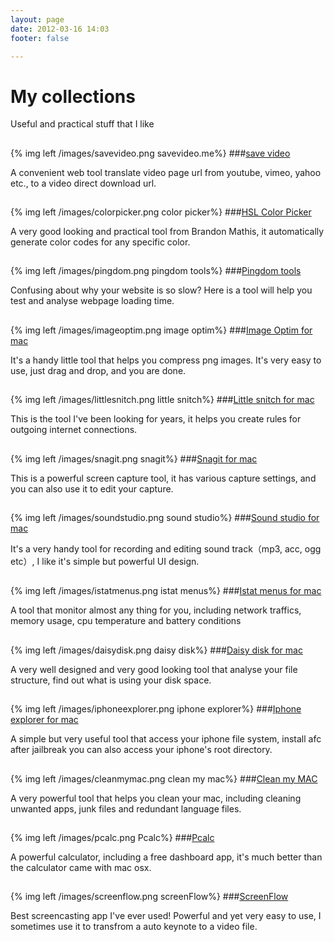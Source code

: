 ```yaml
---
layout: page
date: 2012-03-16 14:03
footer: false

---
```


# My collections


Useful and practical stuff that I like 
## 

{% img left /images/savevideo.png savevideo.me%}
###[save video](http://savevideo.me)

A convenient web tool translate video page url from youtube, vimeo, yahoo etc., to a video direct download url.


## 

{% img left /images/colorpicker.png color picker%}
###[HSL Color Picker](http://hslpicker.com)

A very good looking and practical tool from Brandon Mathis, it automatically generate color codes for any specific color.


## 

{% img left /images/pingdom.png pingdom tools%}
###[Pingdom tools](http://tools.pingdom.com)

Confusing about why your website is so slow? Here is a tool will help you test and analyse webpage loading time.

                       


## 

{% img left /images/imageoptim.png image optim%}
###[Image Optim for mac](http://imageoptim.com/)

It's a handy little tool that helps you compress png images. It's very easy to use, just drag and drop, and you are done.

                       


## 

{% img left /images/littlesnitch.png little snitch%}
###[Little snitch for mac](http://www.obdev.at/products/littlesnitch/)

This is the tool I've been looking for years, it helps you create rules for outgoing internet connections.
                       


## 

{% img left /images/snagit.png snagit%}
###[Snagit for mac](http://www.techsmith.com/snagit.html)

This is a powerful screen capture tool, it has various capture settings, and you can also use it to edit your capture.
                       


## 

{% img left /images/soundstudio.png sound studio%}
###[Sound studio for mac](http://felttip.com/ss/)

It's a very handy tool for recording and editing sound track（mp3, acc, ogg etc）, I like it's simple but powerful UI design.
                       


## 

{% img left /images/istatmenus.png istat menus%}
###[Istat menus for mac](http://bjango.com/mac/istatmenus/)

A tool that monitor almost any thing for you, including network traffics, memory usage, cpu temperature and battery conditions                       


## 

{% img left /images/daisydisk.png daisy disk%}
###[Daisy disk for mac](http://www.daisydiskapp.com/)

A very well designed and very good looking tool that analyse your file structure, find out what is using your disk space.
                       


## 

{% img left /images/iphoneexplorer.png iphone explorer%}
###[Iphone explorer for mac](http://www.macroplant.com/iexplorer/)

A simple but very useful tool that access your iphone file system, install afc after jailbreak you can also access your iphone's root directory. 
                       


## 

{% img left /images/cleanmymac.png clean my mac%}
###[Clean my MAC](http://macpaw.com/)

A very powerful tool that helps you clean your mac, including cleaning unwanted apps, junk files and redundant language files.
                       


## 

{% img left /images/pcalc.png Pcalc%}
###[Pcalc](http://pcalc.com/)

A powerful calculator, including a free dashboard app, it's much better than the calculator came with mac osx.
                       


## 

{% img left /images/screenflow.png screenFlow%}
###[ScreenFlow](http://macpaw.com/)

Best screencasting app I've ever used! Powerful and yet very easy to use, I sometimes use it to transfrom a auto keynote to a video file.
